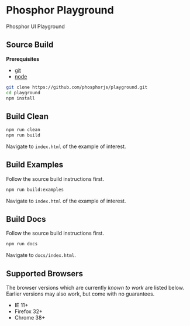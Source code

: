 Phosphor Playground
===================

Phosphor UI Playground


Source Build
------------

**Prerequisites**
- [git](http://git-scm.com/)
- [node](http://nodejs.org/)

```bash
git clone https://github.com/phosphorjs/playground.git
cd playground
npm install
```

Build Clean
-----------
```bash
npm run clean
npm run build
```

Navigate to `index.html` of the example of interest.


Build Examples
--------------

Follow the source build instructions first.

```bash
npm run build:examples
```

Navigate to `index.html` of the example of interest.


Build Docs
----------

Follow the source build instructions first.

```bash
npm run docs
```

Navigate to `docs/index.html`.


Supported Browsers
------------------
The browser versions which are currently *known to work* are listed below.
Earlier versions may also work, but come with no guarantees.

- IE 11+
- Firefox 32+
- Chrome 38+
